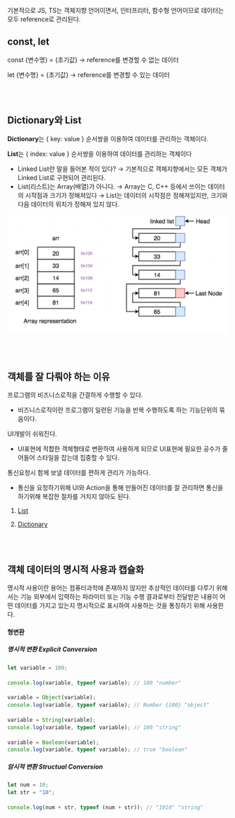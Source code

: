 기본적으로 JS, TS는 객체지향 언어이면서, 인터프리터, 함수형 언어이므로
데이터는 모두 reference로 관리된다.

## const, let

const {변수명} = {초기값} → reference를 변경할 수 없는 데이터

let {변수명} = {초기값} → reference를 변경할 수 있는 데이터

<br>
<br>

## Dictionary와 List

**Dictionary**는 { key: value } 순서쌍을 이용하여 데이터를 관리하는 객체이다.

**List**는 { index: value } 순서쌍을 이용하여 데이터를 관리하는 객체이다

- Linked List란 말을 들어본 적이 있다?
  → 기본적으로 객체지향에서는 모든 객체가 Linked List로 구현되어 관리된다.
- List(리스트)는 Array(배열)가 아니다.
  → Array는 C, C++ 등에서 쓰이는 데이터의 시작점과 크기가 정해져있다
  → List는 데이터의 시작점은 정해져있지만, 크기와 다음 데이터의 위치가 정해져 있지 않다.

<img src="../../image/list.png" width="500" />

<br><br>

## 객체를 잘 다뤄야 하는 이유

프로그램의 비즈니스로직을 간결하게 수행할 수 있다.

- 비즈니스로직이란 프로그램이 일련된 기능을 반복 수행하도록 하는 기능단위의 묶음이다.

UI개발이 쉬워진다.

- UI표현에 적합한 객체형태로 변환하여 사용하게 되므로 UI표현에 필요한 공수가 줄어들어 스타일을 잡는데 집중할 수 있다.

통신요청시 함께 보낼 데이터를 편하게 관리가 가능하다.

- 통신을 요청하기위해 UI와 Action을 통해 만들어진 데이터를 잘 관리하면 통신을 하기위해 복잡한 절차를 거치지 않아도 된다.

1. [List](https://developer.mozilla.org/en-US/docs/Web/JavaScript/Reference/Global_Objects/Array)

2. [Dictionary](https://developer.mozilla.org/en-US/docs/Web/JavaScript/Reference/Global_Objects/Object)

<br><br>

## 객체 데이터의 명시적 사용과 캡슐화

명시적 사용이란 용어는 컴퓨터과학에 존재하지 않지만 추상적인 데이터를 다루기 위해서는 기능 외부에서 입력하는 파라미터 또는 기능 수행 결과로부터 전달받은 내용이 어떤 데이터를 가지고 있는지 명시적으로 표시하여 사용하는 것을 통칭하기 위해 사용한다.

#### 형변환

##### 명시적 변환 Explicit Conversion

```jsx
let variable = 100;

console.log(variable, typeof variable); // 100 "number"

variable = Object(variable);
console.log(variable, typeof variable); // Number {100} "object"

variable = String(variable);
console.log(variable, typeof variable); // 100 "string"

variable = Boolean(variable);
console.log(variable, typeof variable); // true "boolean"
```

##### 암시적 변환 Structual Conversion

```jsx
let num = 10;
let str = "10";

console.log(num + str, typeof (num + str)); // "1010" "string"
```
